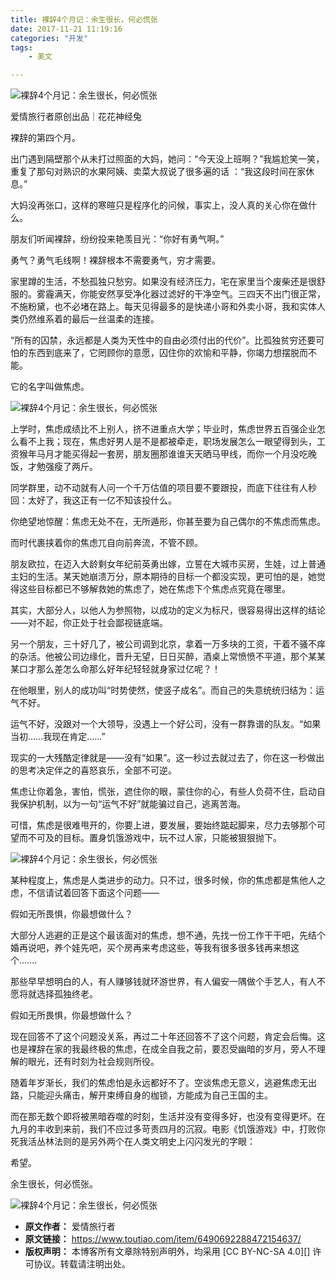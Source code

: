 ```yaml
---
title: 裸辞4个月记：余生很长，何必慌张
date: 2017-11-21 11:19:16
categories: "开发"
tags:
	- 美文

---
```


![裸辞4个月记：余生很长，何必慌张][4]

爱情旅行者原创出品｜花花神经兔

裸辞的第四个月。

出门遇到隔壁那个从未打过照面的大妈，她问：“今天没上班啊？”我尴尬笑一笑，重复了那句对熟识的水果阿姨、卖菜大叔说了很多遍的话 ：“我这段时间在家休息。”  


大妈没再张口，这样的寒暄只是程序化的问候，事实上，没人真的关心你在做什么。  


朋友们听闻裸辞，纷纷投来艳羡目光：“你好有勇气啊。”  


勇气？勇气毛线啊！裸辞根本不需要勇气，穷才需要。  


家里蹲的生活，不愁孤独只愁穷。如果没有经济压力，宅在家里当个废柴还是很舒服的。雾霾满天，你能安然享受净化器过滤好的干净空气。三四天不出门很正常，不施粉黛，也不必堵在路上。每天见得最多的是快递小哥和外卖小哥，我和实体人类仍然维系着的最后一丝温柔的连接。  


“所有的囚禁，永远都是人类为天性中的自由必须付出的代价”。比孤独贫穷还要可怕的东西到底来了，它罔顾你的意愿，囚住你的欢愉和平静，你竭力想摆脱而不能。  


它的名字叫做焦虑。  


![裸辞4个月记：余生很长，何必慌张][4 1]

上学时，焦虑成绩比不上别人，挤不进重点大学；毕业时，焦虑世界五百强企业怎么看不上我；现在，焦虑好男人是不是都被牵走，职场发展怎么一眼望得到头，工资猴年马月才能买得起一套房，朋友圈那谁谁天天晒马甲线，而你一个月没吃晚饭，才勉强瘦了两斤。  


同学群里，动不动就有人问一个千万估值的项目要不要跟投，而底下往往有人秒回：太好了，我这正有一亿不知该投什么。  


你绝望地惊醒：焦虑无处不在，无所遁形，你甚至要为自己偶尔的不焦虑而焦虑。  


而时代裹挟着你的焦虑兀自向前奔流，不管不顾。  


朋友欧拉，在迈入大龄剩女年纪前英勇出嫁，立誓在大城市买房，生娃，过上普通主妇的生活。某天她崩溃万分，原本期待的目标一个都没实现，更可怕的是，她觉得这些目标都已不够解救她的焦虑了，她在焦虑下个焦虑点究竟在哪里。  


其实，大部分人，以他人为参照物，以成功的定义为标尺，很容易得出这样的结论——对不起，你正处于社会鄙视链底端。  


另一个朋友，三十好几了，被公司调到北京，拿着一万多块的工资，干着不骚不痒的杂活。他被公司边缘化，晋升无望，日日买醉，酒桌上常愤愤不平道，那个某某某口才那么差怎么命那么好年纪轻轻就身家过亿呢？！  


在他眼里，别人的成功叫“时势使然，使竖子成名”。而自己的失意统统归结为：运气不好。  


运气不好，没跟对一个大领导，没遇上一个好公司，没有一群靠谱的队友。“如果当初......我现在肯定......”  


现实的一大残酷定律就是——没有“如果”。这一秒过去就过去了，你在这一秒做出的思考决定伴之的喜怒哀乐，全部不可逆。  


焦虑让你着急，害怕，慌张，遮住你的眼，蒙住你的心，有些人负荷不住，启动自我保护机制，以为一句“运气不好”就能骗过自己，逃离苦海。  


可惜，焦虑是很难甩开的，你要上进，要发展，要始终踮起脚来，尽力去够那个可望而不可及的目标。置身饥饿游戏中，玩不过人家，只能被狠狠抛下。  


![裸辞4个月记：余生很长，何必慌张][4 2]

某种程度上，焦虑是人类进步的动力。只不过，很多时候，你的焦虑都是焦他人之虑，不信请试着回答下面这个问题——  


假如无所畏惧，你最想做什么？  


大部分人逃避的正是这个最该面对的焦虑，想不通，先找一份工作干干吧，先结个婚再说吧，养个娃先吧，买个房再来考虑这些，等我有很多很多钱再来想这个.......  


那些早早想明白的人，有人赚够钱就环游世界，有人偏安一隅做个手艺人，有人不愿将就选择孤独终老。  


假如无所畏惧，你最想做什么？  


现在回答不了这个问题没关系，再过二十年还回答不了这个问题，肯定会后悔。这也是裸辞在家的我最终极的焦虑，在成全自我之前，要忍受幽暗的岁月，旁人不理解的眼光，还有时刻为社会规则所役。  


随着年岁渐长，我们的焦虑怕是永远都好不了。空谈焦虑无意义，逃避焦虑无出路，只能迎头痛击，解开束缚自身的枷锁，方能成为自己王国的主。  


而在那无数个即将被黑暗吞噬的时刻，生活并没有变得多好，也没有变得更坏。在九月的丰收到来前，我们不应过多苛责四月的沉寂。电影《饥饿游戏》中，打败你死我活丛林法则的是另外两个在人类文明史上闪闪发光的字眼：  


希望。  


余生很长，何必慌张。  


![裸辞4个月记：余生很长，何必慌张][4 3]


[4]: /pro/os/crawler/A2YI-ERRB-RUFU.jpg
[4 1]: /pro/os/crawler/7FJZ-QNI3-EVRM.jpg
[4 2]: /pro/os/crawler/MRMB-I3EF-EVYY.jpg
[4 3]: /pro/os/crawler/67FJ-QQBA-AA7F.jpg
 *  **原文作者：** 爱情旅行者
 *  **原文链接：** https://www.toutiao.com/item/6490692288472154637/
 *  **版权声明：** 本博客所有文章除特别声明外，均采用 [CC BY-NC-SA 4.0][] 许可协议。转载请注明出处。